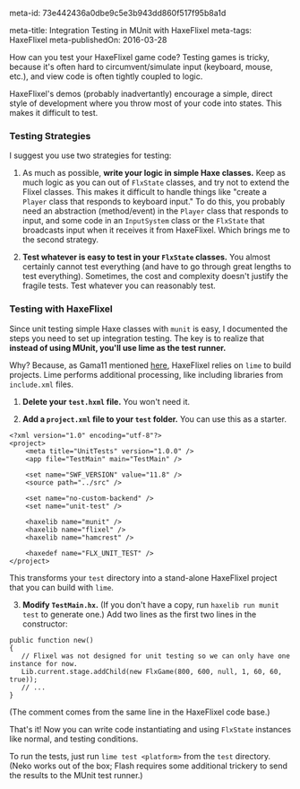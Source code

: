 meta-id: 73e442436a0dbe9c5e3b943dd860f517f95b8a1d

meta-title: Integration Testing in MUnit with HaxeFlixel
meta-tags: HaxeFlixel
meta-publishedOn: 2016-03-28

How can you test your HaxeFlixel game code? Testing games is tricky, because it's often hard to circumvent/simulate input (keyboard, mouse, etc.), and view code is often tightly coupled to logic.

HaxeFlixel's demos (probably inadvertantly) encourage a simple, direct style of development where you throw most of your code into states. This makes it difficult to test.

### Testing Strategies

I suggest you use two strategies for testing:

1) As much as possible, **write your logic in simple Haxe classes.** Keep as much logic as you can out of `FlxState` classes, and try not to extend the Flixel classes.  This makes it difficult to handle things like "create a `Player` class that responds to keyboard input." To do this, you probably need an abstraction (method/event) in the `Player` class that responds to input, and some code in an `InputSystem` class or the `FlxState` that broadcasts input when it receives it from HaxeFlixel. Which brings me to the second strategy.

2) **Test whatever is easy to test in your `FlxState` classes.** You almost certainly cannot test everything (and have to go through great lengths to test everything). Sometimes, the cost and complexity doesn't justify the fragile tests. Test whatever you can reasonably test.

### Testing with HaxeFlixel

Since unit testing simple Haxe classes with `munit` is easy, I documented the steps you need to set up integration testing.  The key is to realize that **instead of using MUnit, you'll use lime as the test runner.**

Why? Because, as Gama11 mentioned [here](https://groups.google.com/d/msg/haxeflixel/ow87nKG3t80/eKI4KFDtAAAJ), HaxeFlixel relies on `lime` to build projects. Lime performs additional processing, like including libraries from `include.xml` files.

1) **Delete your `test.hxml` file.** You won't need it. 

2)  **Add a `project.xml` file to your `test` folder.** You can use this as a starter.

```
<?xml version="1.0" encoding="utf-8"?>
<project>
	<meta title="UnitTests" version="1.0.0" />
	<app file="TestMain" main="TestMain" />
	
	<set name="SWF_VERSION" value="11.8" />
	<source path="../src" />
	
	<set name="no-custom-backend" />
	<set name="unit-test" />
	
	<haxelib name="munit" />
	<haxelib name="flixel" />
	<haxelib name="hamcrest" />
	
	<haxedef name="FLX_UNIT_TEST" />
</project>
```

This transforms your `test` directory into a stand-alone HaxeFlixel project that you can build with `lime`.

3) **Modify `TestMain.hx`.** (If you don't have a copy, run `haxelib run munit test` to generate one.) Add two lines as the first two lines in the constructor:

```
public function new()
{
   // Flixel was not designed for unit testing so we can only have one instance for now.
   Lib.current.stage.addChild(new FlxGame(800, 600, null, 1, 60, 60, true));
   // ...
}
```

(The comment comes from the same line in the HaxeFlixel code base.)

That's it! Now you can write code instantiating and using `FlxState` instances like normal, and testing conditions.

To run the tests, just run `lime test <platform>` from the `test` directory. (Neko works out of the box; Flash requires some additional trickery to send the results to the MUnit test runner.)